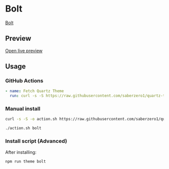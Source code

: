 # Bolt

[Bolt](https://github.com/Bluemoondragon07)

## Preview

[Open live preview](https://quartz-themes.github.io/bolt/)

## Usage

### GitHub Actions

```yaml
- name: Fetch Quartz Theme
  run: curl -s -S https://raw.githubusercontent.com/saberzero1/quartz-themes/master/action.sh | bash -s -- bolt
```

### Manual install

```bash
curl -s -S -o action.sh https://raw.githubusercontent.com/saberzero1/quartz-themes/master/action.sh

./action.sh bolt
```

### Install script (Advanced)

After installing:

```bash
npm run theme bolt
```
